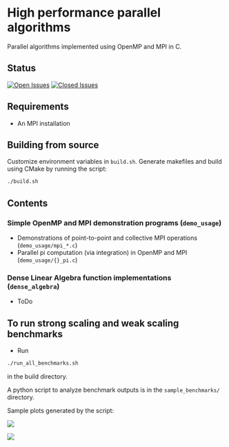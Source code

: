 # High performance parallel algorithms

Parallel algorithms implemented using OpenMP and MPI in C.

## Status
[![Open Issues](https://img.shields.io/github/issues-raw/apallath/parallel_algos)](https://github.com/apallath/parallel_algos/issues)
[![Closed Issues](https://img.shields.io/github/issues-closed-raw/apallath/parallel_algos)](https://github.com/apallath/parallel_algos/issues)

## Requirements
- An MPI installation

## Building from source
Customize environment variables in `build.sh`. Generate makefiles and build using CMake by running the script:

```sh
./build.sh
```

## Contents

### Simple OpenMP and MPI demonstration programs (`demo_usage`)
- Demonstrations of point-to-point and collective MPI operations (`demo_usage/mpi_*.c`)
- Parallel pi computation (via integration) in OpenMP and MPI (`demo_usage/{}_pi.c`)

### Dense Linear Algebra function implementations (`dense_algebra`)
- ToDo

## To run strong scaling and weak scaling benchmarks
- Run
```sh
./run_all_benchmarks.sh
```
in the build directory.

A python script to analyze benchmark outputs is in the `sample_benchmarks/` directory.

Sample plots generated by the script:

![](sample_benchmarks/omp_pi_strong_scaling)

![](sample_benchmarks/omp_pi_weak_scaling)
